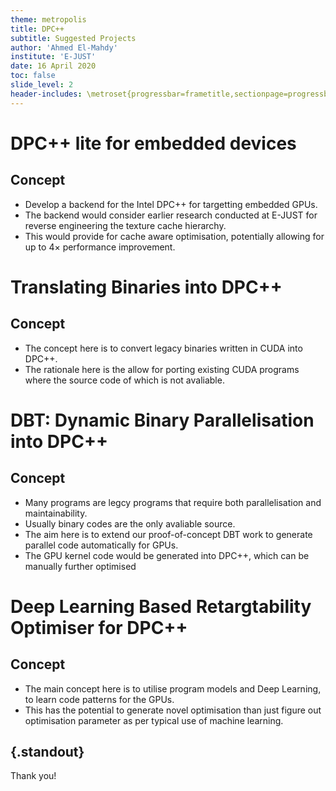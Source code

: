 ```yaml
---
theme: metropolis
title: DPC++
subtitle: Suggested Projects
author: 'Ahmed El-Mahdy'
institute: 'E-JUST'
date: 16 April 2020
toc: false
slide_level: 2
header-includes: \metroset{progressbar=frametitle,sectionpage=progressbar}
---
```


# DPC++ lite for embedded devices

## Concept 

- Develop a backend for the Intel DPC++ for targetting embedded GPUs.
- The backend would consider earlier research conducted at E-JUST for reverse engineering the texture cache hierarchy.
- This would provide for cache aware optimisation, potentially allowing for up to $4\times$ performance improvement.

# Translating Binaries into DPC++

## Concept 

- The concept here is to convert legacy binaries written in CUDA into DPC++.
- The rationale here is the allow for porting existing CUDA programs where the source code of which is not avaliable.

# DBT: Dynamic Binary Parallelisation into DPC++

## Concept 

- Many programs are legcy programs that require both parallelisation and maintainability.
- Usually binary codes are the only avaliable source.
- The aim here is to extend our proof-of-concept DBT work to generate parallel code automatically for GPUs.
- The GPU kernel code would be generated into DPC++, which can be manually further optimised

# Deep Learning Based Retargtability Optimiser for DPC++

## Concept 

- The main concept here is to utilise program models and Deep Learning, to learn code patterns for the GPUs.
- This has the potential to generate novel optimisation than just figure out optimisation parameter as per typical use of machine learning.

## {.standout}

Thank you!


